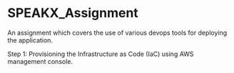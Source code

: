 # SPEAKX_Assignment
An assignment which covers the use of various devops tools for deploying the application.


Step 1: Provisioning the Infrastructure as Code (IaC) using AWS management console.
